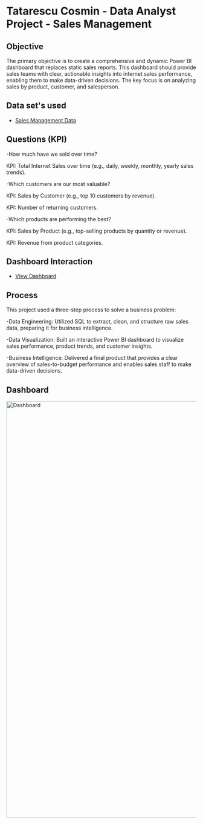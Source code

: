 # Tatarescu Cosmin - Data Analyst Project - Sales Management
## Objective
The primary objective is to create a comprehensive and dynamic Power BI dashboard that replaces static sales reports. This dashboard should provide sales teams with clear, actionable insights into internet sales performance, enabling them to make data-driven decisions. The key focus is on analyzing sales by product, customer, and salesperson.
## Data set's used
- <a href="https://github.com/CosminTatarescu/Data-Analyst---Sales-Management/blob/main/Data%20set%20after%20data%20cleansed%20with%20SQL.xlsx">Sales Management Data</a>

## Questions (KPI)
-How much have we sold over time?

KPI: Total Internet Sales over time (e.g., daily, weekly, monthly, yearly sales trends).

-Which customers are our most valuable?

KPI: Sales by Customer (e.g., top 10 customers by revenue).

KPI: Number of returning customers.

-Which products are performing the best?

KPI: Sales by Product (e.g., top-selling products by quantity or revenue).

KPI: Revenue from product categories.

## Dashboard Interaction
- <a href="https://github.com/CosminTatarescu/Data-Analyst---Sales-Management/blob/main/Dashboard.png">View Dashboard</a>

## Process
This project used a three-step process to solve a business problem:

-Data Engineering: Utilized SQL to extract, clean, and structure raw sales data, preparing it for business intelligence.

-Data Visualization: Built an interactive Power BI dashboard to visualize sales performance, product trends, and customer insights.

-Business Intelligence: Delivered a final product that provides a clear overview of sales-to-budget performance and enables sales staff to make data-driven decisions.

## Dashboard
<img width="1962" height="1100" alt="Dashboard" src="https://github.com/user-attachments/assets/512445cb-941d-4abb-8eff-9f68b9304068" />
